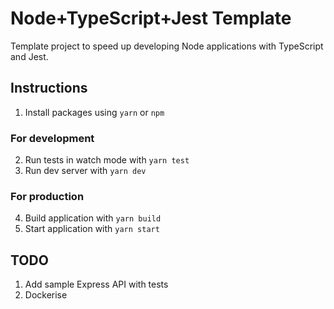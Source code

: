 # Node+TypeScript+Jest Template
Template project to speed up developing Node applications with TypeScript and Jest.

## Instructions
1. Install packages using `yarn` or `npm`

### For development
2. Run tests in watch mode with `yarn test`
3. Run dev server with `yarn dev`

### For production
4. Build application with `yarn build`
5. Start application with `yarn start`

## TODO
1. Add sample Express API with tests
2. Dockerise